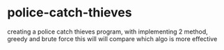 # police-catch-thieves
creating a police catch thieves program, with implementing 2 method, greedy and brute force
this will will compare which algo is more effective
